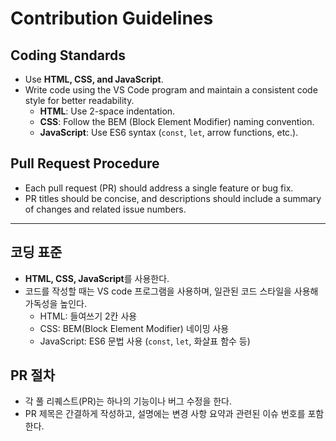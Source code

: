 # Contribution Guidelines

## **Coding Standards**

- Use **HTML, CSS, and JavaScript**.
- Write code using the VS Code program and maintain a consistent code style for better readability.
  - **HTML**: Use 2-space indentation.
  - **CSS**: Follow the BEM (Block Element Modifier) naming convention.
  - **JavaScript**: Use ES6 syntax (`const`, `let`, arrow functions, etc.).

## **Pull Request Procedure**

- Each pull request (PR) should address a single feature or bug fix.
- PR titles should be concise, and descriptions should include a summary of changes and related issue numbers.

---

## **코딩 표준**

- **HTML, CSS, JavaScript**를 사용한다.
- 코드를 작성할 때는 VS code 프로그램을 사용하며, 일관된 코드 스타일을 사용해 가독성을 높인다.
  - HTML: 들여쓰기 2칸 사용
  - CSS: BEM(Block Element Modifier) 네이밍 사용
  - JavaScript: ES6 문법 사용 (`const`, `let`, 화살표 함수 등)

## **PR 절차**

- 각 풀 리퀘스트(PR)는 하나의 기능이나 버그 수정을 한다.
- PR 제목은 간결하게 작성하고, 설명에는 변경 사항 요약과 관련된 이슈 번호를 포함한다.
